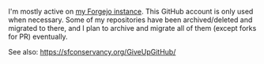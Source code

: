 I'm mostly active on [my Forgejo instance](https://forgejo.sup39.dev/).
This GitHub account is only used when necessary.
Some of my repositories have been archived/deleted and migrated to there,
and I plan to archive and migrate all of them (except forks for PR) eventually.

See also: https://sfconservancy.org/GiveUpGitHub/
